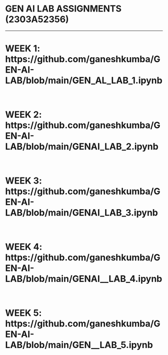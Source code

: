 <H1>GEN AI LAB ASSIGNMENTS (2303A52356) </H1>
<HR>
<H1>WEEK 1:  https://github.com/ganeshkumba/GEN-AI-LAB/blob/main/GEN_AL_LAB_1.ipynb </H1>
<BR>
<H1>WEEK 2:  https://github.com/ganeshkumba/GEN-AI-LAB/blob/main/GENAI_LAB_2.ipynb </H1>
<BR>
<H1>WEEK 3:  https://github.com/ganeshkumba/GEN-AI-LAB/blob/main/GENAI_LAB_3.ipynb </H1>
<BR>
<H1>WEEK 4:  https://github.com/ganeshkumba/GEN-AI-LAB/blob/main/GENAI__LAB_4.ipynb </H1>
<BR>
<H1>WEEK 5: https://github.com/ganeshkumba/GEN-AI-LAB/blob/main/GEN__LAB_5.ipynb  </H1>
<BR>
